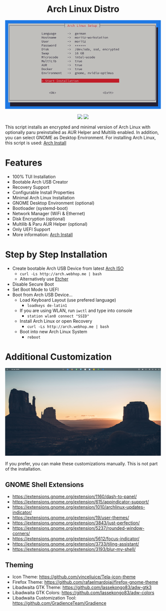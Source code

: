 <h1 align="center">Arch Linux Distro</h1>

<div align="center">
  <p>
    <img src="screenshots/arch-setup.png" />
  </p>
  <p>
    <img src="https://img.shields.io/badge/MAINTAINED-YES-green?style=for-the-badge">
    <img src="https://img.shields.io/badge/LICENSE-MIT-blue?style=for-the-badge">
  </p>
</div>

This script installs an encrypted and minimal version of Arch Linux with optionally paru preinstalled as AUR Helper and Multilib enabled. In addition, you can select GNOME as Desktop Environment. For installing Arch Linux, this script is used: [Arch Install](https://github.com/murkl/arch-install)

# Features

- 100% TUI Installation
- Bootable Arch USB Creator
- Recovery Support
- Configurable Install Properties
- Minimal Arch Linux Installation
- GNOME Desktop Environment (optional)
- Bootloader (systemd-boot)
- Network Manager (WiFi & Ethernet)
- Disk Encryption (optional)
- Multilib & Paru AUR Helper (optional)
- Only UEFI Support
- More information: [Arch Install](https://github.com/murkl/arch-install)

# Step by Step Installation

- Create bootable Arch USB Device from latest [Arch ISO](https://www.archlinux.de/download)
  - `curl -Ls http://arch.webhop.me | bash`
  - Alternatively use [Etcher](https://www.balena.io/etcher)
- Disable Secure Boot
- Set Boot Mode to UEFI
- Boot from Arch USB Device...
  - Load Keyboard Layout (use prefered language)
    - `loadkeys de-latin1`
  - If you are using WLAN, run `iwctl` and type into console
    - `station wlan0 connect "SSID"`
  - Install Arch Linux or open Recovery
    - `curl -Ls http://arch.webhop.me | bash`
  - Boot into new Arch Linux System
    - `reboot`

# Additional Customization

<img  src="screenshots/desktop.jpg" />

If you prefer, you can make these customizations manually. This is not part of the installation.

## GNOME Shell Extensions

- https://extensions.gnome.org/extension/1160/dash-to-panel/
- https://extensions.gnome.org/extension/615/appindicator-support/
- https://extensions.gnome.org/extension/1010/archlinux-updates-indicator/
- https://extensions.gnome.org/extension/19/user-themes/
- https://extensions.gnome.org/extension/3843/just-perfection/
- https://extensions.gnome.org/extension/5237/rounded-window-corners/
- https://extensions.gnome.org/extension/5612/focus-indicator/
- https://extensions.gnome.org/extension/3733/tiling-assistant/
- https://extensions.gnome.org/extension/3193/blur-my-shell/

## Theming

- Icon Theme: https://github.com/vinceliuice/Tela-icon-theme
- Firefox Theme: https://github.com/rafaelmardojai/firefox-gnome-theme
- Libadwaita GTK Theme: https://github.com/lassekongo83/adw-gtk3
- Libadwaita GTK Colors: https://github.com/lassekongo83/adw-colors
- Libadwaita Customization Tool: https://github.com/GradienceTeam/Gradience
